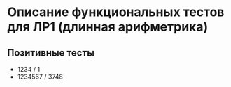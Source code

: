 # Описание функциональных тестов для ЛР1 (длинная арифметрика)  

## Позитивные тесты  
- 1234 / 1
- 1234567 / 3748